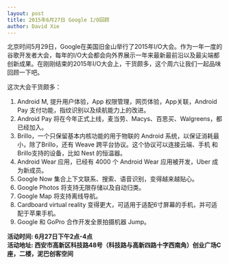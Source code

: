 ```yaml
---
layout: post
title: 2015年6月27日 Google I/O回顾
author: David Xie
---
```


北京时间5月29日，Google在美国旧金山举行了2015年I/O大会。作为一年一度的谷歌开发者大会，每年的I/O大会都会向外界展示一年来最新最前沿以及最尖端都创新成果。在刚刚结束的2015年I/O大会上，干货颇多，这个周六让我们一起品味回顾一下吧。

这次大会干货颇多：

1. Android M, 提升用户体验，App 权限管理，网页体验，App关联，Android Pay 支付功能，指纹识别以及续航能力上的改进。
2. Android Pay 将在今年正式上线，麦当劳、Macys、百思买、Walgreens，都已经加入。
3. Brillo，一个只保留基本内核功能的用于物联的 Android 系统，以保证消耗最小，除了Brillo，还有 Weave 跨平台协议。这个协议可以连接云端、手机 和 Brillo支持的设备，比如 Nest 的恒温器。
4. Android Wear 应用，已经有 4000 个 Android Wear 应用被开发，Uber 成为新成员。
5. Google Now 集合上下文联系、搜索、语音识别，变得越来越贴心。
6. Google Photos 将支持无限存储以及自动归类。
7. Google Map 将支持离线导航。
8. Cardboard virtual reality 变得更大，可适用于适配6寸屏幕的手机，并可适配于苹果手机。
9. Google 和 GoPro 合作开发全景拍摄机器 Jump。

**活动时间: 6月27日下午2点-4点**  
**活动地址: 西安市高新区科技路48号（科技路与高新四路十字西南角）创业广场C座，二楼，泥巴创客空间**

